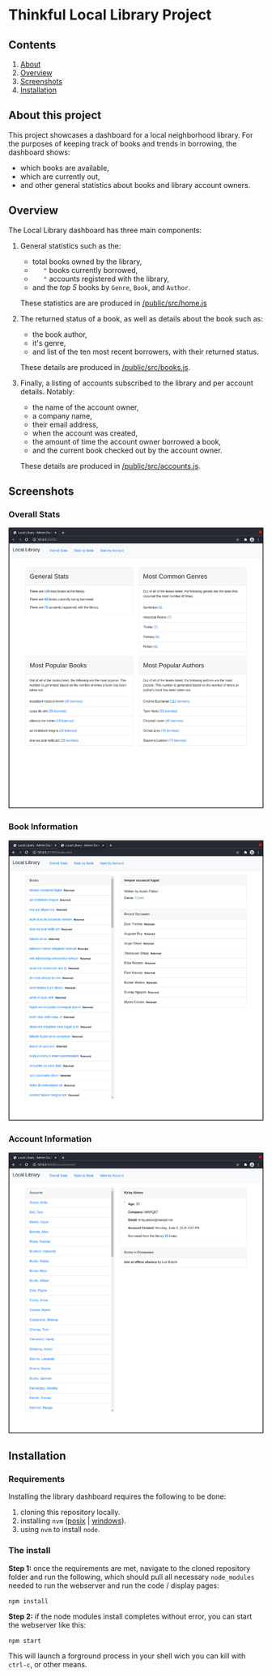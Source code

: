 # Thinkful Local Library Project

## Contents
1. [About](https://github.com/zetaomegagon/thinkful-library-project#about-this-project)
2. [Overview](https://github.com/zetaomegagon/thinkful-library-project#overview)
3. [Screenshots](https://github.com/zetaomegagon/thinkful-library-project#screenshots)
4. [Installation](https://github.com/zetaomegagon/thinkful-library-project#installation)

## About this project

This project showcases a dashboard for a local neighborhood library. For the purposes of keeping track of books and trends in borrowing, the dashboard shows:

- which books are available,
- which are currently out,
- and other general statistics about books and library account owners.

## Overview

The Local Library dashboard has three main components:

1. General statistics such as the:
   - total books owned by the library,
   - `   "` books currently borrowed,
   - `   "` accounts registered with the library,
   - and the *top 5* books by `Genre`, `Book`, and `Author`.
   
   These statistics are are produced in [/public/src/home.js](https://github.com/zetaomegagon/thinkful-library-project/blob/main/public/src/home.js)

2. The returned status of a book, as well as details about the book such as:
   - the book author,
   - it's genre,
   - and list of the ten most recent borrowers, with their returned status.

   These details are produced in [/public/src/books.js](https://github.com/zetaomegagon/thinkful-library-project/blob/main/public/src/books.js).

3. Finally, a listing of accounts subscribed to the library and per account details. Notably:
   - the name of the account owner,
   - a company name,
   - their email address,
   - when the account was created,
   - the amount of time the account owner borrowed a book,
   - and the current book checked out by the account owner.

   These details are produced in [/public/src/accounts.js](https://github.com/zetaomegagon/thinkful-library-project/blob/main/public/src/accounts.js).

## Screenshots

### Overall Stats
![Overall Statistics Page](https://github.com/zetaomegagon/thinkful-library-project/blob/main/public/images/home.js.png)

### Book Information
![Book Information Page](https://github.com/zetaomegagon/thinkful-library-project/blob/main/public/images/books.js.png)

### Account Information
![Account Information Page](https://github.com/zetaomegagon/thinkful-library-project/blob/main/public/images/accounts.js.png)

## Installation

### Requirements

Installing the library dashboard requires the following to be done:
1. cloning this repository locally.
2. installing `nvm` ([posix](https://github.com/Neilpang/nvm) | [windows](https://duckduckgo.com/?kae=d&kn=1&kak=-1&kaq=-1&kp=-2&kah=wt-wt&k5=1&kw=w&kax=-1&kau=-1&kaj=m&k1=-1&kav=1&ku=1&kao=-1&kap=-1&kk=-1&kl=us-en&kad=us-en&kg=p&kd=-1&kam=osm&q=installing+nvm+on+windows)).
3. using `nvm` to install `node`.

### The install

**Step 1:** once the requirements are met, navigate to the cloned repository folder and run the following, which should pull all necessary `node_modules` needed to run the webserver and run the code / display pages:

    npm install

**Step 2:** if the node modules install completes without error, you can start the webserver like this:

    npm start

This will launch a forground process in your shell wich you can kill with `ctrl-c`, or other means.